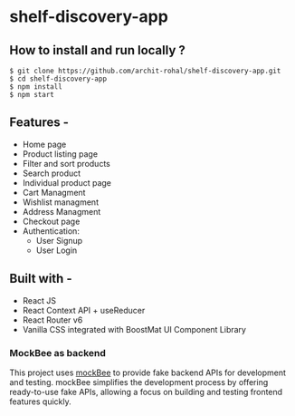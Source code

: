 # shelf-discovery-app

## **How to install and run locally ?**

```
$ git clone https://github.com/archit-rohal/shelf-discovery-app.git
$ cd shelf-discovery-app
$ npm install
$ npm start
```
## **Features -**

- Home page
- Product listing page
- Filter and sort products
- Search product
- Individual product page
- Cart Managment
- Wishlist managment
- Address Managment
- Checkout page
- Authentication:
  - User Signup
  - User Login

## **Built with -**

- React JS
- React Context API + useReducer
- React Router v6
- Vanilla CSS integrated with BoostMat UI Component Library

### MockBee as backend

This project uses [mockBee](https://mockbee.netlify.app/) to provide fake backend APIs for development and testing. mockBee simplifies the development process by offering ready-to-use fake APIs, allowing a focus on building and testing frontend features quickly.
